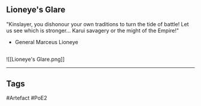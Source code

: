 ## Lioneye's Glare
"Kinslayer, you dishonour your own traditions to turn the tide of battle!
Let us see which is stronger... Karui savagery or the might of the Empire!"
- General Marceus Lioneye
##
![[Lioneye's Glare.png]]

---
## Tags
#Artefact
#PoE2